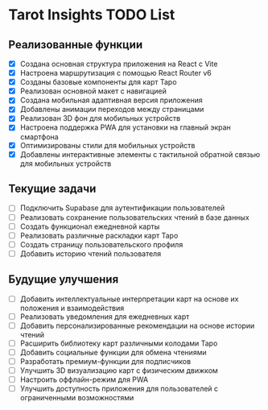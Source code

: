 # Tarot Insights TODO List

## Реализованные функции
- [x] Создана основная структура приложения на React с Vite
- [x] Настроена маршрутизация с помощью React Router v6
- [x] Созданы базовые компоненты для карт Таро
- [x] Реализован основной макет с навигацией
- [x] Создана мобильная адаптивная версия приложения
- [x] Добавлены анимации переходов между страницами
- [x] Реализован 3D фон для мобильных устройств
- [x] Настроена поддержка PWA для установки на главный экран смартфона
- [x] Оптимизированы стили для мобильных устройств
- [x] Добавлены интерактивные элементы с тактильной обратной связью для мобильных устройств

## Текущие задачи
- [ ] Подключить Supabase для аутентификации пользователей
- [ ] Реализовать сохранение пользовательских чтений в базе данных
- [ ] Создать функционал ежедневной карты
- [ ] Реализовать различные раскладки карт Таро
- [ ] Создать страницу пользовательского профиля
- [ ] Добавить историю чтений пользователя

## Будущие улучшения
- [ ] Добавить интеллектуальные интерпретации карт на основе их положения и взаимодействия
- [ ] Реализовать уведомления для ежедневных карт
- [ ] Добавить персонализированные рекомендации на основе истории чтений
- [ ] Расширить библиотеку карт различными колодами Таро
- [ ] Добавить социальные функции для обмена чтениями
- [ ] Разработать премиум-функции для подписчиков
- [ ] Улучшить 3D визуализацию карт с физическим движком
- [ ] Настроить оффлайн-режим для PWA
- [ ] Улучшить доступность приложения для пользователей с ограниченными возможностями
